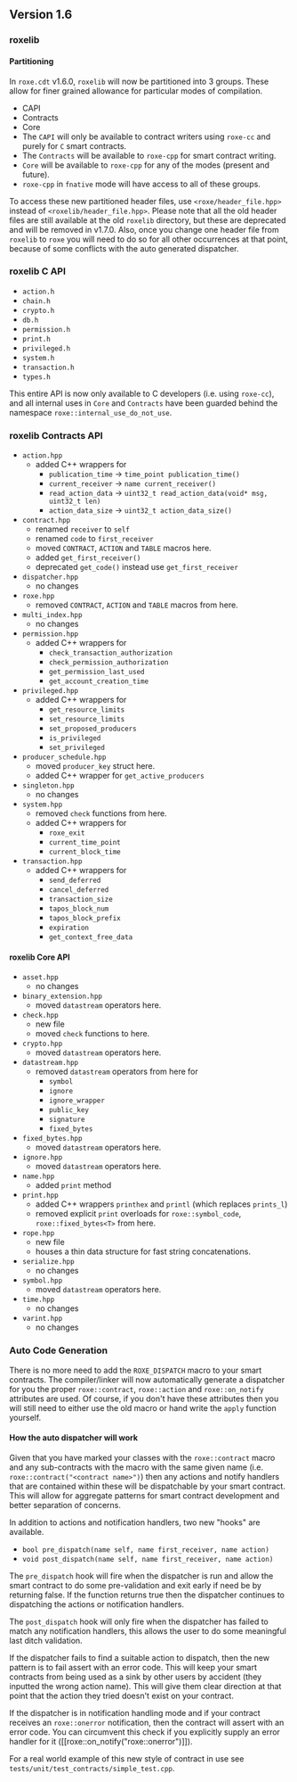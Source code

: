 ## Version 1.6

### roxelib
#### Partitioning
In `roxe.cdt` v1.6.0, `roxelib` will now be partitioned into 3 groups. These allow for finer grained allowance for particular modes of compilation.
  - CAPI
  - Contracts
  - Core
  - The `CAPI` will only be available to contract writers using `roxe-cc` and purely for `C` smart contracts.
  - The `Contracts` will be available to `roxe-cpp` for smart contract writing.
  - `Core` will be available to `roxe-cpp` for any of the modes (present and future).
  - `roxe-cpp` in `fnative` mode will have access to all of these groups.

To access these new partitioned header files, use `<roxe/header_file.hpp>` instead of `<roxelib/header_file.hpp>`.  Please note that all the old header files are still available at the old `roxelib` directory, but these are deprecated and will be removed in v1.7.0.  Also, once you change one header file from `roxelib` to `roxe` you will need to do so for all other occurrences at that point, because of some conflicts with the auto generated dispatcher.

### roxelib C API
- `action.h`
- `chain.h`
- `crypto.h`
- `db.h`
- `permission.h`
- `print.h`
- `privileged.h`
- `system.h`
- `transaction.h`
- `types.h`

This entire API is now only available to C developers (i.e. using `roxe-cc`), and all internal uses in `Core` and `Contracts` have been guarded behind the namespace `roxe::internal_use_do_not_use`.

### roxelib Contracts API
- `action.hpp`
   - added C++ wrappers for
      - `publication_time` -> `time_point publication_time()`
      - `current_receiver` -> `name current_receiver()`
      - `read_action_data` -> `uint32_t read_action_data(void* msg, uint32_t len)`
      - `action_data_size` -> `uint32_t action_data_size()`
- `contract.hpp`
   - renamed `receiver` to `self`
   - renamed `code` to `first_receiver`
   - moved `CONTRACT`, `ACTION` and `TABLE` macros here.
   - added `get_first_receiver()`
   - deprecated `get_code()` instead use `get_first_receiver`
- `dispatcher.hpp`
   - no changes
- `roxe.hpp`
   - removed `CONTRACT`, `ACTION` and `TABLE` macros from here.
- `multi_index.hpp`
   - no changes
- `permission.hpp`
   - added C++ wrappers for
      - `check_transaction_authorization`
      - `check_permission_authorization`
      - `get_permission_last_used`
      - `get_account_creation_time`
- `privileged.hpp`
   - added C++ wrappers for
      - `get_resource_limits`
      - `set_resource_limits`
      - `set_proposed_producers`
      - `is_privileged`
      - `set_privileged`
- `producer_schedule.hpp`
   - moved `producer_key` struct here.
   - added C++ wrapper for `get_active_producers`
- `singleton.hpp`
   - no changes
- `system.hpp`
   - removed `check` functions from here.
   - added C++ wrappers for
      - `roxe_exit`
      - `current_time_point`
      - `current_block_time`
- `transaction.hpp`
   - added C++ wrappers for
      - `send_deferred`
      - `cancel_deferred`
      - `transaction_size`
      - `tapos_block_num`
      - `tapos_block_prefix`
      - `expiration`
      - `get_context_free_data`

#### roxelib Core API
- `asset.hpp`
   - no changes
- `binary_extension.hpp`
   - moved `datastream` operators here.
- `check.hpp`
   - new file
   - moved `check` functions to here.
- `crypto.hpp`
   - moved `datastream` operators here.
- `datastream.hpp`
   - removed `datastream` operators from here for
      - `symbol`
      - `ignore`
      - `ignore_wrapper`
      - `public_key`
      - `signature`
      - `fixed_bytes`
- `fixed_bytes.hpp`
   - moved `datastream` operators here.
- `ignore.hpp`
   - moved `datastream` operators here.
- `name.hpp`
   - added `print` method
- `print.hpp`
   - added C++ wrappers `printhex` and `printl` (which replaces `prints_l`)
   - removed explicit `print` overloads for `roxe::symbol_code`, `roxe::fixed_bytes<T>` from here.
- `rope.hpp`
   - new file
   - houses a thin data structure for fast string concatenations.
- `serialize.hpp`
   - no changes
- `symbol.hpp`
   - moved `datastream` operators here.
- `time.hpp`
   - no changes
- `varint.hpp`
   - no changes

### Auto Code Generation
There is no more need to add the `ROXE_DISPATCH` macro to your smart contracts.  The compiler/linker will now automatically generate a dispatcher for you the proper `roxe::contract`, `roxe::action` and `roxe::on_notify` attributes are used.  Of course, if you don't have these attributes then you will still need to either use the old macro or hand write the `apply` function yourself.

#### How the auto dispatcher will work
Given that you have marked your classes with the `roxe::contract` macro and any sub-contracts with the macro with the same given name (i.e. `roxe::contract("<contract name>")`) then any actions and notify handlers that are contained within these will be dispatchable by your smart contract.  This will allow for aggregate patterns for smart contract development and better separation of concerns.

 In addition to actions and notification handlers, two new "hooks" are available.
   - `bool pre_dispatch(name self, name first_receiver, name action)`
   - `void post_dispatch(name self, name first_receiver, name action)`

The `pre_dispatch` hook will fire when the dispatcher is run and allow the smart contract to do some pre-validation and exit early if need be by returning false.  If the function returns true then the dispatcher continues to dispatching the actions or notification handlers.

The `post_dispatch` hook will only fire when the dispatcher has failed to match any notification handlers, this allows the user to do some meaningful last ditch validation.

If the dispatcher fails to find a suitable action to dispatch, then the new pattern is to fail assert with an error code.  This will keep your smart contracts from being used as a sink by other users by accident (they inputted the wrong action name).  This will give them clear direction at that point that the action they tried doesn't exist on your contract.

If the dispatcher is in notification handling mode and if your contract receives an `roxe::onerror` notification, then the contract will assert with an error code. You can circumvent this check if you explicitly supply an error handler for it ([[roxe::on_notify("roxe::onerror")]]).

For a real world example of this new style of contract in use see `tests/unit/test_contracts/simple_test.cpp`.
